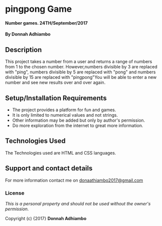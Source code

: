 # pingpong Game

#### Number games. 24TH/September/2017

#### By **Donnah Adhiambo**

## Description
This project takes a number from a user and returns a range of numbers from 1 to the chosen number.
However,numbers divisible by 3 are replaced with "ping", numbers divisible by 5 are replaced with "pong"
and numbers divisible by 15 are replaced with "pingpong"You will be able to enter a new number and see
new results over and over again.

## Setup/Installation Requirements

* The project provides a platform for fun and games.
* It is only limited to numerical values and not strings.
* Other information may be added but only by author's permission.
* Do more exploration from the internet to great
more information.



## Technologies Used

The Technologies used are HTML and CSS languages.

## Support and contact details
For more information contact me on donaathiambo2017@gmail.com

### License

*This is a personal property and should not be used
without the owner's permission.*

Copyright (c) {2017} **Donnah Adhiambo**
